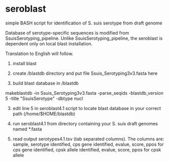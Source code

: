 # seroblast
simple BASH script for identification of S. suis serotype from draft genome

Database of serotype-specific sequences is modified from SsuisSerotyping_pipeline. Unlike SsuisSerotyping_pipeline, the seroblast is dependent only on local blast installation.

Translation to English will follow.

1. install blast 

2. create /blastdb directory and put file Ssuis_Serotyping3v3.fasta here
 
3. build blast database in /blastdb

makeblastdb -in Ssuis_Serotyping3v3.fasta -parse_seqids -blastdb_version 5 -title "SsuisSerotype" -dbtype nucl

3. edit line 5 in seroblast4.1 script to locate blast database in your correct path (/home/$HOME/blastdb)

4. run seroblast4.1 from directory containing your S. suis draft genomes named *.fasta

5. read output serotypes4.1.tsv (tab separated columns). The columns are: sample, serotype identified, cps gene identified, evalue, score, ppos for cps gene identified, cpsk allele identified, evalue, score, ppos for cpsk allele  
